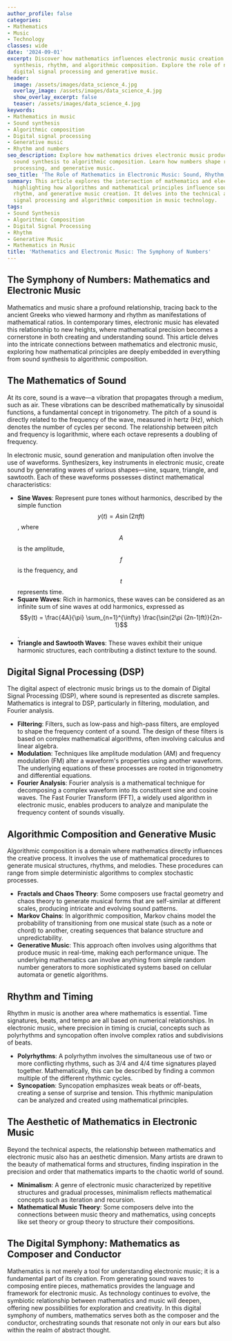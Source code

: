 ```yaml
---
author_profile: false
categories:
- Mathematics
- Music
- Technology
classes: wide
date: '2024-09-01'
excerpt: Discover how mathematics influences electronic music creation through sound
  synthesis, rhythm, and algorithmic composition. Explore the role of numbers in shaping
  digital signal processing and generative music.
header:
  image: /assets/images/data_science_4.jpg
  overlay_image: /assets/images/data_science_4.jpg
  show_overlay_excerpt: false
  teaser: /assets/images/data_science_4.jpg
keywords:
- Mathematics in music
- Sound synthesis
- Algorithmic composition
- Digital signal processing
- Generative music
- Rhythm and numbers
seo_description: Explore how mathematics drives electronic music production, from
  sound synthesis to algorithmic composition. Learn how numbers shape rhythm, signal
  processing, and generative music.
seo_title: 'The Role of Mathematics in Electronic Music: Sound, Rhythm, and Composition'
summary: This article explores the intersection of mathematics and electronic music,
  highlighting how algorithms and mathematical principles influence sound synthesis,
  rhythm, and generative music creation. It delves into the technical aspects of digital
  signal processing and algorithmic composition in music technology.
tags:
- Sound Synthesis
- Algorithmic Composition
- Digital Signal Processing
- Rhythm
- Generative Music
- Mathematics in Music
title: 'Mathematics and Electronic Music: The Symphony of Numbers'
---
```


## The Symphony of Numbers: Mathematics and Electronic Music

Mathematics and music share a profound relationship, tracing back to the ancient Greeks who viewed harmony and rhythm as manifestations of mathematical ratios. In contemporary times, electronic music has elevated this relationship to new heights, where mathematical precision becomes a cornerstone in both creating and understanding sound. This article delves into the intricate connections between mathematics and electronic music, exploring how mathematical principles are deeply embedded in everything from sound synthesis to algorithmic composition.

## The Mathematics of Sound

At its core, sound is a wave—a vibration that propagates through a medium, such as air. These vibrations can be described mathematically by sinusoidal functions, a fundamental concept in trigonometry. The pitch of a sound is directly related to the frequency of the wave, measured in hertz (Hz), which denotes the number of cycles per second. The relationship between pitch and frequency is logarithmic, where each octave represents a doubling of frequency.

In electronic music, sound generation and manipulation often involve the use of waveforms. Synthesizers, key instruments in electronic music, create sound by generating waves of various shapes—sine, square, triangle, and sawtooth. Each of these waveforms possesses distinct mathematical characteristics:

- **Sine Waves**: Represent pure tones without harmonics, described by the simple function $$y(t) = A \sin(2\pi ft)$$, where $$A$$ is the amplitude, $$f$$ is the frequency, and $$t$$ represents time.
- **Square Waves**: Rich in harmonics, these waves can be considered as an infinite sum of sine waves at odd harmonics, expressed as $$y(t) = \frac{4A}{\pi} \sum_{n=1}^{\infty} \frac{\sin(2\pi (2n-1)ft)}{2n-1}$$.
- **Triangle and Sawtooth Waves**: These waves exhibit their unique harmonic structures, each contributing a distinct texture to the sound.

## Digital Signal Processing (DSP)

The digital aspect of electronic music brings us to the domain of Digital Signal Processing (DSP), where sound is represented as discrete samples. Mathematics is integral to DSP, particularly in filtering, modulation, and Fourier analysis.

- **Filtering**: Filters, such as low-pass and high-pass filters, are employed to shape the frequency content of a sound. The design of these filters is based on complex mathematical algorithms, often involving calculus and linear algebra.
- **Modulation**: Techniques like amplitude modulation (AM) and frequency modulation (FM) alter a waveform's properties using another waveform. The underlying equations of these processes are rooted in trigonometry and differential equations.
- **Fourier Analysis**: Fourier analysis is a mathematical technique for decomposing a complex waveform into its constituent sine and cosine waves. The Fast Fourier Transform (FFT), a widely used algorithm in electronic music, enables producers to analyze and manipulate the frequency content of sounds visually.

## Algorithmic Composition and Generative Music

Algorithmic composition is a domain where mathematics directly influences the creative process. It involves the use of mathematical procedures to generate musical structures, rhythms, and melodies. These procedures can range from simple deterministic algorithms to complex stochastic processes.

- **Fractals and Chaos Theory**: Some composers use fractal geometry and chaos theory to generate musical forms that are self-similar at different scales, producing intricate and evolving sound patterns.
- **Markov Chains**: In algorithmic composition, Markov chains model the probability of transitioning from one musical state (such as a note or chord) to another, creating sequences that balance structure and unpredictability.
- **Generative Music**: This approach often involves using algorithms that produce music in real-time, making each performance unique. The underlying mathematics can involve anything from simple random number generators to more sophisticated systems based on cellular automata or genetic algorithms.

## Rhythm and Timing

Rhythm in music is another area where mathematics is essential. Time signatures, beats, and tempo are all based on numerical relationships. In electronic music, where precision in timing is crucial, concepts such as polyrhythms and syncopation often involve complex ratios and subdivisions of beats.

- **Polyrhythms**: A polyrhythm involves the simultaneous use of two or more conflicting rhythms, such as 3/4 and 4/4 time signatures played together. Mathematically, this can be described by finding a common multiple of the different rhythmic cycles.
- **Syncopation**: Syncopation emphasizes weak beats or off-beats, creating a sense of surprise and tension. This rhythmic manipulation can be analyzed and created using mathematical principles.

## The Aesthetic of Mathematics in Electronic Music

Beyond the technical aspects, the relationship between mathematics and electronic music also has an aesthetic dimension. Many artists are drawn to the beauty of mathematical forms and structures, finding inspiration in the precision and order that mathematics imparts to the chaotic world of sound.

- **Minimalism**: A genre of electronic music characterized by repetitive structures and gradual processes, minimalism reflects mathematical concepts such as iteration and recursion.
- **Mathematical Music Theory**: Some composers delve into the connections between music theory and mathematics, using concepts like set theory or group theory to structure their compositions.

## The Digital Symphony: Mathematics as Composer and Conductor

Mathematics is not merely a tool for understanding electronic music; it is a fundamental part of its creation. From generating sound waves to composing entire pieces, mathematics provides the language and framework for electronic music. As technology continues to evolve, the symbiotic relationship between mathematics and music will deepen, offering new possibilities for exploration and creativity. In this digital symphony of numbers, mathematics serves both as the composer and the conductor, orchestrating sounds that resonate not only in our ears but also within the realm of abstract thought.
